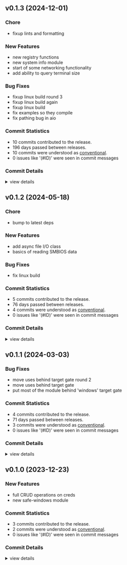

## v0.1.3 (2024-12-01)

### Chore

 - <csr-id-145392fb8d223b988ac9cec17765146dd733e2c3/> fixup lints and formatting

### New Features

 - <csr-id-347a8e5f18357592f3c6ef0d26d56edc20599f45/> new registry functions
 - <csr-id-f75568016d5a14de3eb590faeab31e23935522a5/> new system info module
 - <csr-id-3aa4ddbab4c67df5bccdfac2c8b365a0b05e4805/> start of some networking functionality
 - <csr-id-aba531ff4748f16d547b5cee33500bb20609ccd7/> add ability to query terminal size

### Bug Fixes

 - <csr-id-e0056c5f0286e62d91791465edc3e3072643e94a/> fixup linux build round 3
 - <csr-id-7b009e96c003e2e70a5917dc922b46985de99341/> fixup linux build again
 - <csr-id-41944ce7d108389a710b11b055560c758896babd/> fixup linux build
 - <csr-id-186662cdd9d0966f3c7e6945c27d63ecc96dbf87/> fix examples so they compile
 - <csr-id-818d7eb7abaf7120f7d91fa47ac3c364e6b2919c/> fix pathing bug in aio

### Commit Statistics

<csr-read-only-do-not-edit/>

 - 10 commits contributed to the release.
 - 196 days passed between releases.
 - 10 commits were understood as [conventional](https://www.conventionalcommits.org).
 - 0 issues like '(#ID)' were seen in commit messages

### Commit Details

<csr-read-only-do-not-edit/>

<details><summary>view details</summary>

 * **Uncategorized**
    - Fixup linux build round 3 ([`e0056c5`](https://github.com/spmadden/irox-unsafe/commit/e0056c5f0286e62d91791465edc3e3072643e94a))
    - Fixup linux build again ([`7b009e9`](https://github.com/spmadden/irox-unsafe/commit/7b009e96c003e2e70a5917dc922b46985de99341))
    - Fixup linux build ([`41944ce`](https://github.com/spmadden/irox-unsafe/commit/41944ce7d108389a710b11b055560c758896babd))
    - New registry functions ([`347a8e5`](https://github.com/spmadden/irox-unsafe/commit/347a8e5f18357592f3c6ef0d26d56edc20599f45))
    - Fixup lints and formatting ([`145392f`](https://github.com/spmadden/irox-unsafe/commit/145392fb8d223b988ac9cec17765146dd733e2c3))
    - Fix examples so they compile ([`186662c`](https://github.com/spmadden/irox-unsafe/commit/186662cdd9d0966f3c7e6945c27d63ecc96dbf87))
    - New system info module ([`f755680`](https://github.com/spmadden/irox-unsafe/commit/f75568016d5a14de3eb590faeab31e23935522a5))
    - Start of some networking functionality ([`3aa4ddb`](https://github.com/spmadden/irox-unsafe/commit/3aa4ddbab4c67df5bccdfac2c8b365a0b05e4805))
    - Fix pathing bug in aio ([`818d7eb`](https://github.com/spmadden/irox-unsafe/commit/818d7eb7abaf7120f7d91fa47ac3c364e6b2919c))
    - Add ability to query terminal size ([`aba531f`](https://github.com/spmadden/irox-unsafe/commit/aba531ff4748f16d547b5cee33500bb20609ccd7))
</details>

## v0.1.2 (2024-05-18)

<csr-id-b46284ce23f869bdba3d341a97ffc65bb9440414/>

### Chore

 - <csr-id-b46284ce23f869bdba3d341a97ffc65bb9440414/> bump to latest deps

### New Features

 - <csr-id-ba8cf95b899d3fe6797f019f43408749cb3c2aad/> add async file I/O class
 - <csr-id-89016d4a7a6ce3bc35d375519164d5016bf58731/> basics of reading SMBIOS data

### Bug Fixes

 - <csr-id-e21de17b68ab59f0fbaedfce1fde65722b079cf3/> fix linux build

### Commit Statistics

<csr-read-only-do-not-edit/>

 - 5 commits contributed to the release.
 - 76 days passed between releases.
 - 4 commits were understood as [conventional](https://www.conventionalcommits.org).
 - 0 issues like '(#ID)' were seen in commit messages

### Commit Details

<csr-read-only-do-not-edit/>

<details><summary>view details</summary>

 * **Uncategorized**
    - Release irox-safe-windows v0.1.2 ([`689c8af`](https://github.com/spmadden/irox-unsafe/commit/689c8afdf14028b04018fad64912adc3495b1d83))
    - Bump to latest deps ([`b46284c`](https://github.com/spmadden/irox-unsafe/commit/b46284ce23f869bdba3d341a97ffc65bb9440414))
    - Fix linux build ([`e21de17`](https://github.com/spmadden/irox-unsafe/commit/e21de17b68ab59f0fbaedfce1fde65722b079cf3))
    - Add async file I/O class ([`ba8cf95`](https://github.com/spmadden/irox-unsafe/commit/ba8cf95b899d3fe6797f019f43408749cb3c2aad))
    - Basics of reading SMBIOS data ([`89016d4`](https://github.com/spmadden/irox-unsafe/commit/89016d4a7a6ce3bc35d375519164d5016bf58731))
</details>

## v0.1.1 (2024-03-03)

### Bug Fixes

 - <csr-id-367917b71090e73c90aa056673452866ebb6d539/> move uses behind target gate round 2
 - <csr-id-d433050e555f5cd763ea4718b8543ed8b003e5eb/> move uses behind target gate
 - <csr-id-314598b12420dc6c2283492004dd5e6a341fc256/> put most of the module behind 'windows' target gate

### Commit Statistics

<csr-read-only-do-not-edit/>

 - 4 commits contributed to the release.
 - 71 days passed between releases.
 - 3 commits were understood as [conventional](https://www.conventionalcommits.org).
 - 0 issues like '(#ID)' were seen in commit messages

### Commit Details

<csr-read-only-do-not-edit/>

<details><summary>view details</summary>

 * **Uncategorized**
    - Release irox-safe-windows v0.1.1 ([`d520bbd`](https://github.com/spmadden/irox-unsafe/commit/d520bbd2b8d5f37043c091ecfe5ce3e2f1942e54))
    - Move uses behind target gate round 2 ([`367917b`](https://github.com/spmadden/irox-unsafe/commit/367917b71090e73c90aa056673452866ebb6d539))
    - Move uses behind target gate ([`d433050`](https://github.com/spmadden/irox-unsafe/commit/d433050e555f5cd763ea4718b8543ed8b003e5eb))
    - Put most of the module behind 'windows' target gate ([`314598b`](https://github.com/spmadden/irox-unsafe/commit/314598b12420dc6c2283492004dd5e6a341fc256))
</details>

## v0.1.0 (2023-12-23)

### New Features

 - <csr-id-07a607756d2e0c5939e77ee6ef39cd6aec20cf62/> full CRUD operations on creds
 - <csr-id-06e668250c26d9fbeacd9326559aa8bad792b9a8/> new safe-windows module

### Commit Statistics

<csr-read-only-do-not-edit/>

 - 3 commits contributed to the release.
 - 2 commits were understood as [conventional](https://www.conventionalcommits.org).
 - 0 issues like '(#ID)' were seen in commit messages

### Commit Details

<csr-read-only-do-not-edit/>

<details><summary>view details</summary>

 * **Uncategorized**
    - Release irox-safe-windows v0.1.0, irox-unsafe v0.1.0 ([`9f2b045`](https://github.com/spmadden/irox-unsafe/commit/9f2b0451921d1346b4758e37fd858bcb28689489))
    - Full CRUD operations on creds ([`07a6077`](https://github.com/spmadden/irox-unsafe/commit/07a607756d2e0c5939e77ee6ef39cd6aec20cf62))
    - New safe-windows module ([`06e6682`](https://github.com/spmadden/irox-unsafe/commit/06e668250c26d9fbeacd9326559aa8bad792b9a8))
</details>

